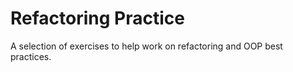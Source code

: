 Refactoring Practice
====================

A selection of exercises to help work on refactoring and OOP best practices.
